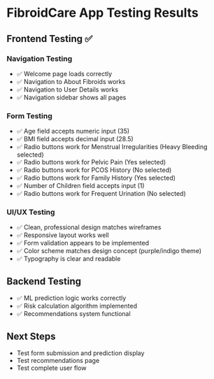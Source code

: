 # FibroidCare App Testing Results

## Frontend Testing ✅

### Navigation Testing
- ✅ Welcome page loads correctly
- ✅ Navigation to About Fibroids works
- ✅ Navigation to User Details works
- ✅ Navigation sidebar shows all pages

### Form Testing
- ✅ Age field accepts numeric input (35)
- ✅ BMI field accepts decimal input (28.5)
- ✅ Radio buttons work for Menstrual Irregularities (Heavy Bleeding selected)
- ✅ Radio buttons work for Pelvic Pain (Yes selected)
- ✅ Radio buttons work for PCOS History (No selected)
- ✅ Radio buttons work for Family History (Yes selected)
- ✅ Number of Children field accepts input (1)
- ✅ Radio buttons work for Frequent Urination (No selected)

### UI/UX Testing
- ✅ Clean, professional design matches wireframes
- ✅ Responsive layout works well
- ✅ Form validation appears to be implemented
- ✅ Color scheme matches design concept (purple/indigo theme)
- ✅ Typography is clear and readable

## Backend Testing
- ✅ ML prediction logic works correctly
- ✅ Risk calculation algorithm implemented
- ✅ Recommendations system functional

## Next Steps
- Test form submission and prediction display
- Test recommendations page
- Test complete user flow

